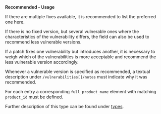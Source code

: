 **Recommended - Usage**

If there are multiple fixes available, it is recommended to list the preferred one here.

If there is no fixed version, but several vulnerable ones where the characteristics of the vulnerability differs, the field can also be used to recommend less vulnerable versions.

If a patch fixes one vulnerability but introduces another, it is necessary to weigh which of the vulnerabilities is more acceptable and recommend the less vulnerable version accordingly.

Whenever a vulnerable version is specified as recommended, a textual description under `/vulnerabilities[]/notes` must indicate why it was recommended.

For each entry a corresponding `full_product_name` element with matching `product_id` must be defined.

Further description of this type can be found under [types](types/products-usage.en.md).
